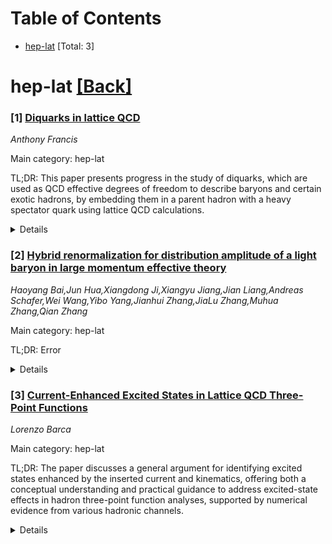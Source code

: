 <div id=toc></div>

# Table of Contents

- [hep-lat](#hep-lat) [Total: 3]


<div id='hep-lat'></div>

# hep-lat [[Back]](#toc)

### [1] [Diquarks in lattice QCD](https://arxiv.org/abs/2508.08776)
*Anthony Francis*

Main category: hep-lat

TL;DR: This paper presents progress in the study of diquarks, which are used as QCD effective degrees of freedom to describe baryons and certain exotic hadrons, by embedding them in a parent hadron with a heavy spectator quark using lattice QCD calculations.


<details>
  <summary>Details</summary>
Motivation: The motivation is to better understand and define the properties of diquarks, which, despite their success in describing low-lying QCD states, have been challenging to pin down definitively.

Method: The method involves studying diquarks in a gauge-invariant setup through embedding them in a parent hadron that contains a heavy spectator quark, utilizing lattice QCD calculations.

Result: The results show progress in understanding diquarks within the described framework, though specific outcomes are not detailed in the abstract.

Conclusion: The paper concludes with the presentation of progress made in the investigation of diquarks, suggesting advancements in the ability to study and characterize these particles within the context of a parent hadron containing a heavy quark.

Abstract: Diquarks are often invoked as QCD effective degrees of freedom to describe
baryons as well as certain exotic hadrons in phenomenology. However, even
though they are successful in describing many of these low lying QCD states,
they and their properties have been difficult to pin down. Here we present
progress in studying diquarks in a gauge-invariant setup through embedding them
in a parent hadron containing a heavy spectator quark using lattice QCD
calculations.

</details>


### [2] [Hybrid renormalization for distribution amplitude of a light baryon in large momentum effective theory](https://arxiv.org/abs/2508.08971)
*Haoyang Bai,Jun Hua,Xiangdong Ji,Xiangyu Jiang,Jian Liang,Andreas Schafer,Wei Wang,Yibo Yang,Jianhui Zhang,JiaLu Zhang,Muhua Zhang,Qian Zhang*

Main category: hep-lat

TL;DR: Error


<details>
  <summary>Details</summary>
Motivation: Error

Method: Error

Result: Error

Conclusion: Error

Abstract: Lightcone distribution amplitudes for a light baryon can be extracted through
the simulation of the quasi-distribution amplitudes (quasi-DAs) on the lattice.
We implement the hybrid renormalization for the quasi DAs of light baryons.
Lattice simulations are performed using $N_f = 2+1$ stout-smeared clover
fermions and a tree-level Symanzik-improved gauge action, with three lattice
spacings of ${0.105, 0.077, 0.052}$ fm. By analyzing zero-momentum matrix
elements for different lattice spacings, we extract the linear divergence
associated with the Wilson-line self-energy. Matching to perturbative matrix
elements in the $\overline{\text{MS}}$ scheme yields the residual
self-renormalization factors. Using these factors, we renormalize the quasi-DAs
within the hybrid scheme, which combines self-renormalization at large
separations and the ratio scheme at short distances. The renormalized results
demonstrate effective cancellation of linear divergences and yield smooth,
continuum-like coordinate-space distributions suitable for subsequent Fourier
transformation and perturbative matching. These results establish the viability
of both self and hybrid renormalization frameworks for light baryon quasi-DAs,
providing a robust foundation for LaMET-based determinations of light-cone
distribution amplitudes.

</details>


### [3] [Current-Enhanced Excited States in Lattice QCD Three-Point Functions](https://arxiv.org/abs/2508.09006)
*Lorenzo Barca*

Main category: hep-lat

TL;DR: The paper discusses a general argument for identifying excited states enhanced by the inserted current and kinematics, offering both a conceptual understanding and practical guidance to address excited-state effects in hadron three-point function analyses, supported by numerical evidence from various hadronic channels.


<details>
  <summary>Details</summary>
Motivation: The motivation of this paper is to tackle the issue of excited-state contamination, which is a significant source of systematic uncertainty in determining hadron structure observables using lattice QCD. The authors aim to provide a method that helps identify and understand these excited states to improve the accuracy of such determinations.

Method: The authors utilize a theoretical approach based on current-meson dominance, implemented through the variational method, to pinpoint the excited states that are emphasized by the specific choice of the current and the kinematic conditions. This is complemented by numerical simulations across different hadronic channels to support their argument.

Result: The result is the development of an argument that successfully identifies the key excited states that contribute to the contamination, as evidenced by consistent numerical results across multiple hadronic channels. This finding provides a clearer path for researchers to account for these states in their analyses.

Conclusion: The conclusion drawn from the study is that with the presented argument and supporting numerical evidence, there is now a more solid foundation for understanding and mitigating the impact of excited-state contamination in the analysis of hadron structure observables within lattice QCD studies.

Abstract: Excited-state contamination remains one of the leading sources of systematic
uncertainty in the precise determination of hadron structure observables from
lattice QCD. In this letter, we present a general argument, inspired by
current-meson dominance and implemented through the variational method, to
identify which excited states are enhanced by the choice of the inserted
current and kinematics. The argument is supported by numerical evidence across
multiple hadronic channels and provides both a conceptual understanding and
practical guidance to account for excited-state effects in hadron three-point
function analyses.

</details>

